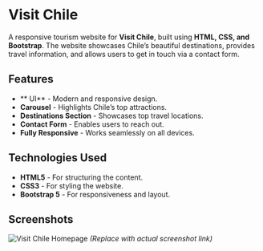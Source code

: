 # Visit Chile

A responsive tourism website for **Visit Chile**, built using **HTML, CSS, and Bootstrap**. The website showcases Chile’s beautiful destinations, provides travel information, and allows users to get in touch via a contact form.

## Features

- ** UI** - Modern and responsive design.
- **Carousel** - Highlights Chile’s top attractions.
- **Destinations Section** - Showcases top travel locations.
- **Contact Form** - Enables users to reach out.
- **Fully Responsive** - Works seamlessly on all devices.

##  Technologies Used

- **HTML5** - For structuring the content.
- **CSS3** - For styling the website.
- **Bootstrap 5** - For responsiveness and layout.

## Screenshots

![Visit Chile Homepage](#) *(Replace with actual screenshot link)*



